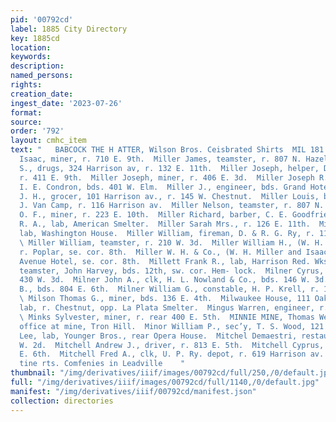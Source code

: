 ```yaml
---
pid: '00792cd'
label: 1885 City Directory
key: 1885cd
location: 
keywords: 
description: 
named_persons: 
rights: 
creation_date: 
ingest_date: '2023-07-26'
format: 
source: 
order: '792'
layout: cmhc_item
text: "   BABCOCK THE H ATTER, Wilson Bros. Ceisbrated Shirts  MIL 181 MIT  Miller
  Isaac, miner, r. 710 E. 9th.  Miller James, teamster, r. 807 N. Hazel.  Miller Jay
  S., drugs, 324 Harrison av, r. 132 E. 11th.  Miller Joseph, helper, D. & R. G. Ry,
  r. 411 E. 9th.  Miller Joseph, miner, r. 406 E. 3d.  Miller Joseph R., teamster,
  I. E. Condron, bds. 401 W. Elm.  Miller J., engineer, bds. Grand Hotel.  Miller
  J. H., grocer, 101 Harrison av., r. 145 W. Chestnut.  Miller Louis, butcher, E.
  J. Van Camp, r. 116 Harrison av.  Miller Nelson, teamster, r. 807 N. Hazel.  Miller
  O. F., miner, r. 223 E. 10th.  Miller Richard, barber, C. E. Goodfriend.  Miller
  R. A., lab, American Smelter.  Miller Sarah Mrs., r. 126 E. 11th.  Miller William,
  lab, Washington House.  Miller William, fireman, D. & R. G. Ry, r. 119 E. 13th.
  \ Miller William, teamster, r. 210 W. 3d.  Miller William H., (W. H. Miller & Co.,)
  r. Poplar, se. cor. 8th.  Miller W. H. & Co., (W. H. Miller and Isaac Newton,) Eighth
  Avenue Hotel, se. cor. 8th.  Millett Frank R., lab, Harrison Red. Wks.  Mills Seymour,
  teamster, John Harvey, bds. 12th, sw. cor. Hem- lock.  Milner Cyrus, mining, r.
  430 W. 3d.  Milner John A., clk, H. L. Nowland & Co., bds. 146 W. 3d.  Milner M.
  B., bds. 804 E. 6th.  Milner William G., constable, H. P. Krell, r. 143 W. 7th.
  \ Milson Thomas G., miner, bds. 136 E. 4th.  Milwaukee House, 111 Oak.  Ming Berthol,
  lab, r. Chestnut, opp. La Plata Smelter.  Mingus Warren, engineer, r. 509 H. 2d.
  \ Minks Sylvester, miner, r. rear 400 E. 5th.  MINNIE MINE, Thomas Weir, gen’l manager,
  office at mine, Tron Hill.  Minor William P., sec’y, T. S. Wood, 121 E. 4th.  Misner
  Lee, lab, Younger Bros., rear Opera House.  Mitchel Demaestri, restaurant, 1124
  W. 2d.  Mitchell Andrew J., driver, r. 813 E. 5th.  Mitchell Cyprus, lab, r. 507
  E. 6th.  Mitchell Fred A., clk, U. P. Ry. depot, r. 619 Harrison av.  BUGK & STEEL,“
  tine rts. Comfenies in Leadville    "
thumbnail: "/img/derivatives/iiif/images/00792cd/full/250,/0/default.jpg"
full: "/img/derivatives/iiif/images/00792cd/full/1140,/0/default.jpg"
manifest: "/img/derivatives/iiif/00792cd/manifest.json"
collection: directories
---
```

